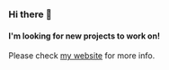 ### Hi there 👋

#### I'm looking for new projects to work on!

Please check [my website](https://pimenta.co/) for more info.

